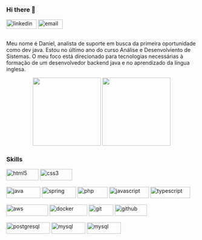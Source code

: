 ### Hi there 👋
<div style="display: inline_block">
<img align="center" alt="linkedin" height="25" width="80" src="https://img.shields.io/badge/-LinkedIn-blue?style=flat-square&logo=Linkedin&logoColor=white&link=https://www.linkedin.com/in/danielmrsilva/">
<img align="center" alt="email" height="25" width="65" src="https://img.shields.io/badge/Gmail-D14836?style=flat-square&logo=gmail&logoColor=white&link=daniel.mascr@gmail.com">
</div>

##

Meu nome é Daniel, analista de suporte em busca da primeira oportunidade como dev java. Estou no último ano do curso Análise e Desenvolviento de Sistemas. O meu foco está direcionado para tecnologias necessárias à formação de um desenvolvedor backend java e no aprendizado da língua inglesa.
  
<div align="center">
  <img height="180em" src="https://github-readme-stats.vercel.app/api?username=dmrsilva&show_icons=true&theme=dark&include_all_commits=true&count_private=true"/>
  <img height="180em" src="https://github-readme-stats.vercel.app/api/top-langs/?username=dmrsilva&layout=compact&langs_count=7&theme=dark"/>
</div>

### Skills
<div style="display: inline_block">
<img align="center" alt="html5" height="30" width="85" src="https://img.shields.io/badge/HTML5-E34F26?style=for-the-badge&logo=html5&logoColor=white&link=https://github.com/dmrsilva">
<img align="center" alt="css3" height="30" width="85" src="https://img.shields.io/badge/CSS3-1572B6?style=for-the-badge&logo=css3&logoColor=white&link=https://github.com/dmrsilva">
</div>

</br>

<div style="display: inline_block">
<img align="center" alt="java" height="30" width="90" src="https://img.shields.io/badge/Java-ED8B00?style=for-the-badge&logo=java&logoColor=white&link=https://github.com/dmrsilva">
<img align="center" alt="spring" height="30" width="90" src="https://img.shields.io/badge/Spring-6DB33F?style=for-the-badge&logo=spring&logoColor=white&link=https://github.com/dmrsilva">
<img align="center" alt="php" height="30" width="80" src="https://img.shields.io/badge/PHP-777BB4?style=for-the-badge&logo=php&logoColor=white&link=https://github.com/dmrsilva">
<img align="center" alt="javascript" height="30" width="105" src="https://img.shields.io/badge/JavaScript-F7DF1E?style=for-the-badge&logo=javascript&logoColor=black&link=https://github.com/dmrsilva">
<img align="center" alt="typescript" height="30" width="105" src="https://img.shields.io/badge/TypeScript-007ACC?style=for-the-badge&logo=typescript&logoColor=white&link=https://github.com/dmrsilva">
</div>

</br>

<div style="display: inline_block">
<img align="center" alt="aws" height="30" width="110" src="https://img.shields.io/badge/Amazon_AWS-232F3E?style=for-the-badge&logo=amazon-aws&logoColor=white&link=https://github.com/dmrsilva">
<img align="center" alt="docker" height="30" width="100" src="https://img.shields.io/badge/Docker-2CA5E0?style=flat-square&logo=docker&logoColor=white&link=https://github.com/dmrsilva">
<img align="center" alt="git" height="30" width="65" src="https://img.shields.io/badge/Git-F05032?style=flat-sqaure&logo=git&logoColor=white&link=https://github.com/dmrsilva">
<img align="center" alt="github" height="30" width="85" src="https://img.shields.io/badge/GitHub-100000?style=flat-square&logo=github&logoColor=white&link=https://github.com/dmrsilva">
</div>

</br>

<div style="display: inline_block">
<img align="center" alt="postgresql" height="30" width="115" src="https://img.shields.io/badge/PostgreSQL-316192?style=for-the-badge&logo=postgresql&logoColor=white&link=https://github.com/dmrsilva">
<img align="center" alt="mysql" height="30" width="90" src="https://img.shields.io/badge/MySQL-00000F?style=for-the-badge&logo=mysql&logoColor=white&link=https://github.com/dmrsilva">
<img align="center" alt="mysql" height="30" width="90" src="https://img.shields.io/badge/Linux-FCC624?style=flat-square&logo=linux&logoColor=black&link=https://github.com/dmrsilva">
</div>

<!--
**dmrsilva/dmrsilva** is a ✨ _special_ ✨ repository because its `README.md` (this file) appears on your GitHub profile.

Here are some ideas to get you started:

- 🌱 Atualmente estou focando os meus nas linaugens...
- 👯 I’m looking to collaborate on ...
- 🤔 I’m looking for help with ...
- 💬 Ask me about ...
- 📫 How to reach me: ...
- 😄 Pronouns: ...
- ⚡ Fun fact: ...
-->
